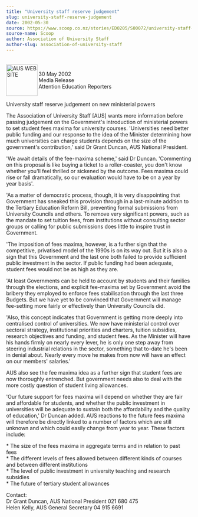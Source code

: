 ```yaml
---
title: "University staff reserve judgement"
slug: university-staff-reserve-judgement
date: 2002-05-30
source: https://www.scoop.co.nz/stories/ED0205/S00072/university-staff-reserve-judgement.htm
source-name: Scoop
author: Association of University Staff
author-slug: association-of-university-staff
---
```


<p><br><img align="left" width="85" height="85" src="http://www.aus.ac.nz/pictures/logo.gif" alt="AUS WEB SITE" border="0"><br>30 May 2002 <br>Media Release<br>Attention
Education Reporters</p>

<p><br>University staff reserve judgement
on new ministerial powers</p>

<p>The Association of University
Staff [AUS] wants more information before passing judgement
on the Government's introduction of ministerial powers to
set student fees maxima for university courses.
'Universities need better public funding and our response to
the idea of the Minister determining how much universities
can charge students depends on the size of the government's
contribution,' said Dr Grant Duncan, AUS National
President.</p>

<p>'We await details of the fee-maxima scheme,'
said Dr Duncan. 'Commenting on this proposal is like buying
a ticket to a roller-coaster, you don't know whether you'll
feel thrilled or sickened by the outcome. Fees maxima could
rise or fall dramatically, so our evaluation would have to
be on a year by year basis'.</p>

<p>'As a matter of democratic
process, though, it is very disappointing that Government
has sneaked this provision through in a last-minute addition
to the Tertiary Education Reform Bill, preventing formal
submissions from University Councils and others. To remove
very significant powers, such as the mandate to set tuition
fees, from institutions without consulting sector groups or
calling for public submissions does little to inspire trust
in Government.</p>

<p>'The imposition of fees maxima, however, is
a further sign that the competitive, privatised model of the
1990s is on its way out. But it is also a sign that this
Government and the last one both failed to provide
sufficient public investment in the sector. If public
funding had been adequate, student fees would not be as high
as they are.<p>
<p>'At least Governments can be held to account
by students and their families through the elections, and
explicit fee-maxima set by Government avoid the bribery they
employed to enforce fees stabilisation through the last
three Budgets. But we have yet to be convinced that
Government will manage fee-setting more fairly or
effectively than University Councils did.</p>

<p>'Also, this
concept indicates that Government is getting more deeply
into centralised control of universities. We now have
ministerial control over sectoral strategy, institutional
priorities and charters, tuition subsidies, research
objectives and funding, and student fees. As the Minister
will have his hands firmly on nearly every lever, he is only
one step away from steering industrial relations in the
sector, something that to-date he's been in denial about.
Nearly every move he makes from now will have an effect on
our members' salaries.'</p>

<p>AUS also see the fee maxima idea
as a further sign that student fees are now thoroughly
entrenched. But government needs also to deal with the more
costly question of student living allowances.<p>

<p>'Our future
support for fees maxima will depend on whether they are fair
and affordable for students, and whether the public
investment in universities will be adequate to sustain both
the affordability and the quality of education,' Dr Duncan
added. AUS reactions to the future fees maxima will
therefore be directly linked to a number of factors which
are still unknown and which could easily change from year to
year. These factors include:</p>

<p>* The size of the fees maxima
in aggregate terms and in relation to past fees<br>* The
different levels of fees allowed between different kinds of
courses and    between different institutions<br>* The level
of public investment in university teaching and research
subsidies <br>* The future of tertiary student
allowances</p>

<p>Contact:<br>Dr Grant Duncan, AUS National
President		021 680 475<br>Helen Kelly, AUS General
Secretary		04 915
6691</p>








<!--


